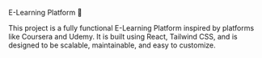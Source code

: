 E-Learning Platform 🚀

This project is a fully functional E-Learning Platform inspired by platforms like Coursera and Udemy. It is built using React, Tailwind CSS, and is designed to be scalable, maintainable, and easy to customize.

